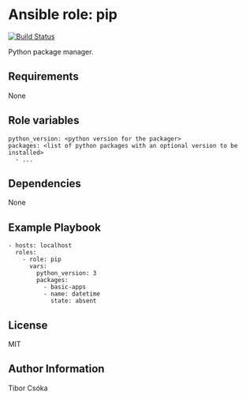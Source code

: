 Ansible role: pip
=========

[![Build Status](https://travis-ci.com/Provizanta/ansible-role-pip.svg?branch=master)](https://travis-ci.com/Provizanta/ansible-role-pip)

Python package manager.

Requirements
------------

None

Role variables
--------------

    python_version: <python version for the packager>
    packages: <list of python packages with an optional version to be installed>
      - ...

Dependencies
------------

None

Example Playbook
----------------

    - hosts: localhost
      roles:
        - role: pip
          vars:
            python_version: 3
            packages:
              - basic-apps
              - name: datetime
                state: absent

License
-------

MIT

Author Information
------------------

Tibor Csóka
